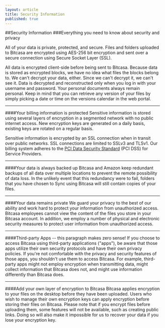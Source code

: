 ```yaml
---
layout: article
title: Security Information
published: true
---
```


##Security Information
###Everything you need to know about security and privacy

All of your data is private, protected, and secure. Files and folders uploaded to Bitcasa are encrypted using AES-256 bit encryption and sent over a secure connection using Secure Socket Layer (SSL).

All data is encrypted client-side before being sent to Bitcasa. Because data is stored as encrypted blocks, we have no idea what files the blocks belong to. We can't decrypt your data, either. Since we can't decrypt it, we can't see it. Data is decrypted and reconstructed only when you log in with your username and password. Your personal documents always remain personal. Keep in mind that you can retrieve any version of your files by simply picking a date or time on the versions calendar in the web portal. 

---

####Your billing information is protected
Sensitive information is stored using several layers of encryption in a segmented network with no public internet access. New encryption keys are generated on a daily basis, existing keys are rotated on a regular basis.

Sensitive information is encrypted by an SSL connection when in transit over public networks. SSL connections are limited to SSLv3 and TLSv1. Our billing system adheres to the [PCI Data Security Standard](http://en.wikipedia.org/wiki/Payment_Card_Industry_Data_Security_Standard) (PCI DSS) for Service Providers.

---

####Your data is always backed up
Bitcasa and Amazon keep redundant backups of all data over multiple locations to prevent the remote possibility of data loss. In the unlikely event that this redundancy were to fail, folders that you have chosen to Sync using Bitcasa will still contain copies of your files. 

---

####Your data remains private
We guard your privacy to the best of our ability and work hard to protect your information from unauthorized access. Bitcasa employees cannot view the content of the files you store in your Bitcasa account. In addition, we employ a number of physical and electronic security measures to protect user information from unauthorized access.

---

####Third-party Apps -- this paragraph makes zero sense!
If you choose to access Bitcasa using third-party applications ("apps"), be aware that those apps utilize their own security protocols and have their own privacy policies. If you're not comfortable with the privacy and security features of those apps, you shouldn't use them to access Bitcasa. For example, third-party apps might not employ encryption when transmitting data, might collect information that Bitcasa does not, and might use information differently than Bitcasa does.

---
####Add your own layer of encryption to Bitcasa
Bitcasa applies encryption to your files on the desktop before they have been uploaded. Users who wish to manage their own encryption keys can apply encryption before storing their files on Bitcasa. Please note that if you encrypt files before uploading them, some features will not be available, such as creating public links. Doing so will also make it impossible for us to recover your data if you lose your encryption key.




